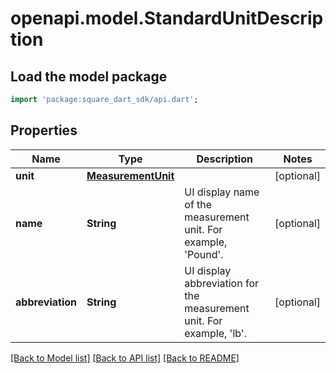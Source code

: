 # openapi.model.StandardUnitDescription

## Load the model package
```dart
import 'package:square_dart_sdk/api.dart';
```

## Properties
Name | Type | Description | Notes
------------ | ------------- | ------------- | -------------
**unit** | [**MeasurementUnit**](MeasurementUnit.md) |  | [optional] 
**name** | **String** | UI display name of the measurement unit. For example, 'Pound'. | [optional] 
**abbreviation** | **String** | UI display abbreviation for the measurement unit. For example, 'lb'. | [optional] 

[[Back to Model list]](../README.md#documentation-for-models) [[Back to API list]](../README.md#documentation-for-api-endpoints) [[Back to README]](../README.md)


